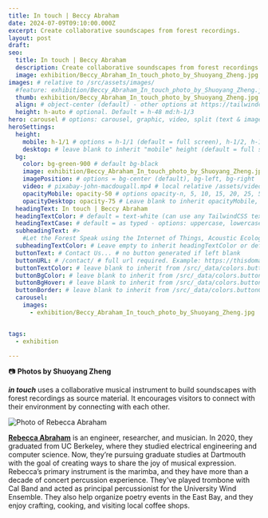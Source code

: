```yaml
---
title: In touch | Beccy Abraham
date: 2024-07-09T09:10:00.000Z
excerpt: Create collaborative soundscapes from forest recordings.
layout: post
draft:
seo:
  title: In touch | Beccy Abraham
  description: Create collaborative soundscapes from forest recordings.
  image: exhibition/Beccy_Abraham_In_touch_photo_by_Shuoyang_Zheng.jpg
images: # relative to /src/assets/images/
  #feature: exhibition/Beccy_Abraham_In_touch_photo_by_Shuoyang_Zheng.jpg
  thumb: exhibition/Beccy_Abraham_In_touch_photo_by_Shuoyang_Zheng.jpg
  align: # object-center (default) - other options at https://tailwindcss.com/docs/object-position
  height: h-auto # optional. Default = h-48 md:h-1/3
hero: carousel # options: carousel, graphic, video, split (text & image)
heroSettings:
  height:
    mobile: h-1/1 # options = h-1/1 (default = full screen), h-1/2, h-1/3, h-3/4, h-9/10, h-48 (12rem, 192px), h-56 (14rem, 224px), h-64 (16rem, 256px)
    desktop: # leave blank to inherit "mobile" height (default = full screen)
  bg:
    color: bg-green-900 # default bg-black
    image: exhibition/Beccy_Abraham_In_touch_photo_by_Shuoyang_Zheng.jpg # relative to /assets/images/
    imagePosition: # options = bg-center (default), bg-left, bg-right
    video: # pixabay-john-macdougall.mp4 # local relative /assets/video/, or full https://... if remote?
    opacityMobile: opacity-50 # options opacity-n, 5, 10, 15, 20, 25, 50, 75, 100 (default)
    opacityDesktop: opacity-75 # Leave blank to inherit opacityMobile, use same options as opacityMobile
  headingText: In touch | Beccy Abraham
  headingTextColor: # default = text-white (can use any TailwindCSS text-[color]-[xxx])
  headingTextCase: # default = as typed - options: uppercase, lowercase, capitalize
  subheadingText: #>
    #Let the Forest Speak using the Internet of Things, Acoustic Ecology and Creative AI<br /><span style="color:grey">AHRC-funded project (2023-25) : AH/X011585/1</span>
  subheadingTextColor: # Leave empty to inherit headingTextColor or default (text-white) or use any text-[color]-[xxx]
  buttonText: # Contact Us... # no button generated if left blank
  buttonURL: # /contact/ # full url required. Example: https://thisdomain.com/somepage/
  buttonTextColor: # leave blank to inherit from /src/_data/colors.buttonCustom or buttonDefault
  buttonBgColor: # leave blank to inherit from /src/_data/colors.buttonCustom.bg or buttonDefault.bg
  buttonBgHover: # leave blank to inherit from /src/_data/colors.buttonCustom.bgHover or buttonDefault.bgHover
  buttonBorder: # leave blank to inherit from /src/_data/colors.buttonCustom.border or buttonDefault.border
  carousel:
    images:
      - exhibition/Beccy_Abraham_In_touch_photo_by_Shuoyang_Zheng.jpg


tags:
  - exhibition

---
```


:camera: **Photos by Shuoyang Zheng**


***in touch*** uses a collaborative musical instrument to build soundscapes with forest recordings as source material. It encourages visitors to connect with their environment by connecting with each other.

<div class="bg-gray-200 p-4 mt-4">

<img class="h-48 rounded-full mt-2 mr-2 float-left " src="/assets/images/authors/beccy-abraham.jpg" alt="Photo of Rebecca Abraham">

[**Rebecca Abraham**](/2024/05/27/meet-the-artists-beccy-abraham/) is an engineer, researcher, and musician. In 2020, they graduated from UC Berkeley, where they studied electrical engineering and computer science. Now, they’re pursuing graduate studies at Dartmouth with the goal of creating ways to share the joy of musical expression. Rebecca’s primary instrument is the marimba, and they have more than a decade of concert percussion experience. They’ve played trombone with Cal Band and acted as principal percussionist for the University Wind Ensemble. They also help organize poetry events in the East Bay, and they enjoy crafting, cooking, and visiting local coffee shops.

<br />

</div>







